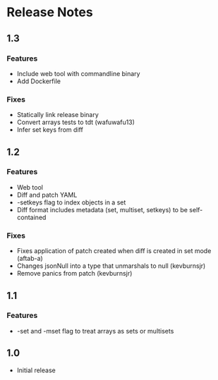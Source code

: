 # Release Notes

## 1.3

### Features

* Include web tool with commandline binary
* Add Dockerfile

### Fixes

* Statically link release binary
* Convert arrays tests to tdt (wafuwafu13)
* Infer set keys from diff

## 1.2

### Features

* Web tool
* Diff and patch YAML
* -setkeys flag to index objects in a set
* Diff format includes metadata (set, multiset, setkeys) to be self-contained

### Fixes

* Fixes application of patch created when diff is created in set mode (aftab-a)
* Changes jsonNull into a type that unmarshals to null (kevburnsjr)
* Remove panics from patch (kevburnsjr)

## 1.1

### Features

* -set and -mset flag to treat arrays as sets or multisets

## 1.0

* Initial release